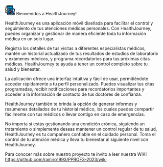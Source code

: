 ![logo](https://github.com/ramiro1993/PPROF3-2023/blob/angie_primeraRama/medical-app%20(3).png?raw=true) Bienvenidos a HealthJourney!

HealthJourney es una aplicación móvil diseñada para facilitar el control y seguimiento de tus atenciones médicas personales. Con HealthJourney, puedes organizar y gestionar de manera eficiente toda tu información médica en un solo lugar.

Registra los detalles de tus visitas a diferentes especialistas médicos, mantén un historial actualizado de tus resultados de estudios de laboratorio y exámenes médicos, y programa recordatorios para tus próximas citas médicas. HealthJourney te ayuda a tener un control completo sobre tu salud y bienestar.

La aplicación ofrece una interfaz intuitiva y fácil de usar, permitiéndote acceder rápidamente a tu perfil personalizado. Puedes visualizar tus citas programadas, recibir notificaciones para recordatorios importantes y acceder a la información de contacto de tus doctores de confianza.

HealthJourney también te brinda la opción de generar informes y resúmenes detallados de tu historial médico, los cuales puedes compartir fácilmente con tus médicos o llevar contigo en caso de emergencias.

No importa si estás gestionando una condición crónica, siguiendo un tratamiento o simplemente deseas mantener un control regular de tu salud, HealthJourney es tu compañero confiable en el cuidado personal. Toma el control de tu atención médica y lleva tu bienestar al siguiente nivel con HealthJourney.

Para conocer más sobre nuestro proyecto te invito a leer nuestra WIKI https://github.com/ramiro1993/PPROF3-2023/wiki
